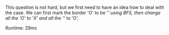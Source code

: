 This question is not hard, but we first need to have an idea how to deal with the case. We can first mark the border 'O' to be '*' using BFS, then change all the 'O' to 'X' and all the '*' to 'O'.

Runtime: 29ms
